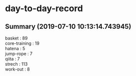 # day-to-day-record  
## Summary  (2019-07-10 10:13:14.743945)  
basket : 89  
core-training : 19  
hatena : 5  
jump-rope : 7  
qiita : 7  
strech : 113  
work-out : 8  
